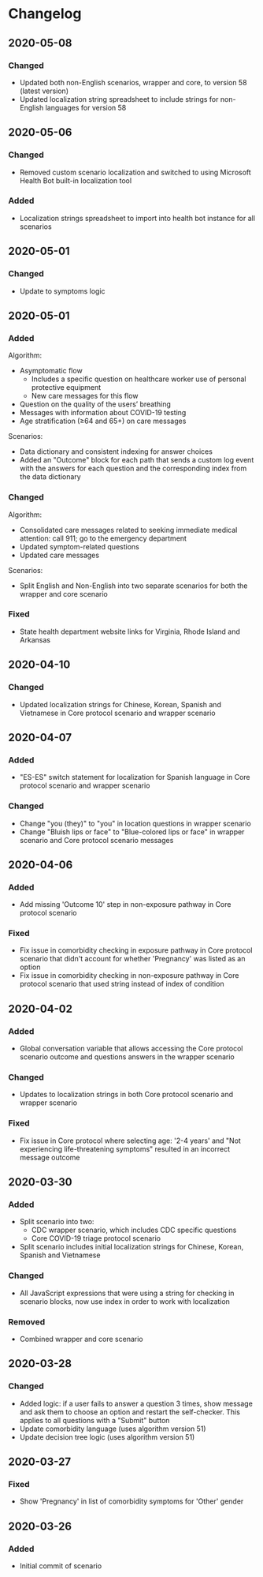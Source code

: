 # Changelog
## 2020-05-08
### Changed
- Updated both non-English scenarios, wrapper and core, to version 58 (latest version)
- Updated localization string spreadsheet to include strings for non-English languages for version 58

## 2020-05-06
### Changed
- Removed custom scenario localization and switched to using Microsoft Health Bot built-in localization tool

### Added
- Localization strings spreadsheet to import into health bot instance for all scenarios

## 2020-05-01
### Changed
- Update to symptoms logic

## 2020-05-01
### Added
Algorithm:
  - Asymptomatic flow 
    - Includes a specific question on healthcare worker use of personal protective equipment
    - New care messages for this flow
  - Question on the quality of the users’ breathing 
  - Messages with information about COVID-19 testing 
  - Age stratification (≥64 and 65+) on care messages
  
Scenarios:
  - Data dictionary and consistent indexing for answer choices
  - Added an "Outcome" block for each path that sends a custom log event with the answers for each question and the corresponding index from the data dictionary

### Changed
Algorithm: 
  -	Consolidated care messages related to seeking immediate medical attention: call 911; go to the emergency department 
  - Updated symptom-related questions 
  -	Updated care messages

Scenarios:
  - Split English and Non-English into two separate scenarios for both the wrapper and core scenario

### Fixed
- State health department website links for Virginia, Rhode Island and Arkansas

## 2020-04-10
### Changed
- Updated localization strings for Chinese, Korean, Spanish and Vietnamese in Core protocol scenario and wrapper scenario

## 2020-04-07
### Added
- "ES-ES" switch statement for localization for Spanish language in Core protocol scenario and wrapper scenario

### Changed
- Change "you (they)" to "you" in location questions in wrapper scenario
- Change "Bluish lips or face" to "Blue-colored lips or face" in wrapper scenario and Core protocol scenario messages

## 2020-04-06
### Added
- Add missing 'Outcome 10' step in non-exposure pathway in Core protocol scenario

### Fixed
- Fix issue in comorbidity checking in exposure pathway in Core protocol scenario that didn't account for whether 'Pregnancy' was listed as an option
- Fix issue in comorbidity checking in non-exposure pathway in Core protocol scenario that used string instead of index of condition

## 2020-04-02
### Added
- Global conversation variable that allows accessing the Core protocol scenario outcome and questions answers in the wrapper scenario

### Changed
- Updates to localization strings in both Core protocol scenario and wrapper scenario

### Fixed
- Fix issue in Core protocol where selecting age: '2-4 years' and "Not experiencing life-threatening symptoms" resulted in an incorrect message outcome

## 2020-03-30
### Added
- Split scenario into two:
  - CDC wrapper scenario, which includes CDC specific questions
  - Core COVID-19 triage protocol scenario
- Split scenario includes initial localization strings for Chinese, Korean, Spanish and Vietnamese
  
### Changed
- All JavaScript expressions that were using a string for checking in scenario blocks, now use index in order to work with localization

### Removed
- Combined wrapper and core scenario

## 2020-03-28
### Changed
- Added logic: if a user fails to answer a question 3 times, show message and ask them to choose an option and restart the self-checker. This applies to all questions with a "Submit" button
- Update comorbidity language (uses algorithm version 51)
- Update decision tree logic (uses algorithm version 51)

## 2020-03-27
### Fixed
- Show 'Pregnancy' in list of comorbidity symptoms for 'Other' gender

## 2020-03-26
### Added
- Initial commit of scenario